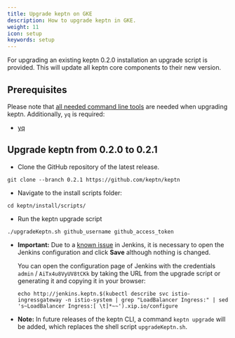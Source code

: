 ```yaml
---
title: Upgrade keptn on GKE
description: How to upgrade keptn in GKE.
weight: 11
icon: setup
keywords: setup
---
```


For upgrading an existing keptn 0.2.0 installation an upgrade script is provided. This will update all keptn core components to their new version.

## Prerequisites
   
Please note that [all needed command line tools](../setup-keptn-gke#prerequisites) are needed when upgrading keptn.
Additionally, `yq` is required:

  - [yq](https://github.com/mikefarah/yq)

## Upgrade keptn from 0.2.0 to 0.2.1

- Clone the GitHub repository of the latest release.
```
git clone --branch 0.2.1 https://github.com/keptn/keptn
```


- Navigate to the install scripts folder:
```
cd keptn/install/scripts/
```

- Run the keptn upgrade script
```
./upgradeKeptn.sh github_username github_access_token
```
-  **Important:** Due to a [known issue](https://issues.jenkins-ci.org/browse/JENKINS-14880) in Jenkins, it is necessary to open the Jenkins configuration and click **Save** although nothing is changed.

    You can open the configuration page of Jenkins with the credentials `admin` / `AiTx4u8VyUV8tCKk` by taking the URL from the upgrade script or generating it and copying it in your browser:
    ```
    echo http://jenkins.keptn.$(kubectl describe svc istio-ingressgateway -n istio-system | grep "LoadBalancer Ingress:" | sed 's~LoadBalancer Ingress:[ \t]*~~').xip.io/configure
    ```

- **Note:** In future releases of the keptn CLI, a command `keptn upgrade` will be added, which replaces the shell script `upgradeKeptn.sh`.